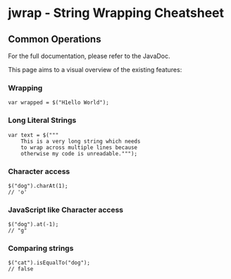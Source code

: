 # jwrap - String Wrapping Cheatsheet

## Common Operations
For the full documentation, please refer to the JavaDoc.

This page aims to a visual overview of the existing features:

### Wrapping
```
var wrapped = $("H1ello World");
```

### Long Literal Strings
```
var text = $("""
    This is a very long string which needs
    to wrap across multiple lines because
    otherwise my code is unreadable.""");
```
### Character access
```
$("dog").charAt(1);
// 'o'
```
### JavaScript like Character access

```
$("dog").at(-1);
// "g"
```
### Comparing strings
```
$("cat").isEqualTo("dog");
// false
```